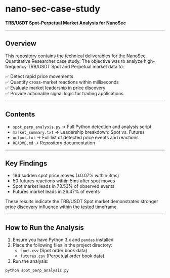 # nano-sec-case-study

**TRB/USDT Spot-Perpetual Market Analysis for NanoSec**

---

## Overview

This repository contains the technical deliverables for the NanoSec Quantitative Researcher case study. The objective was to analyze high-frequency TRB/USDT Spot and Perpetual market data to:

✅ Detect rapid price movements  
✅ Quantify cross-market reactions within milliseconds  
✅ Evaluate market leadership in price discovery  
✅ Provide actionable signal logic for trading applications  

---

## Contents

- `spot_perp_analysis.py` → Full Python detection and analysis script  
- `market_summary.txt` → Leadership breakdown: Spot vs. Futures  
- `output.txt` → Full list of detected price events and reactions  
- `README.md` → Repository documentation  

---

## Key Findings

- 184 sudden spot price moves (±0.07% within 3ms)  
- 50 futures reactions within 5ms after spot moves  
- Spot market leads in 73.53% of observed events  
- Futures market leads in 26.47% of events  

These results indicate the TRB/USDT Spot market demonstrates stronger price discovery influence within the tested timeframe.

---

## How to Run the Analysis

1. Ensure you have Python 3.x and `pandas` installed  
2. Place the following files in the project directory:  
   - `spot.csv` (Spot order book data)  
   - `futures.csv` (Perpetual order book data)  
3. Run the analysis:

```bash
python spot_perp_analysis.py

